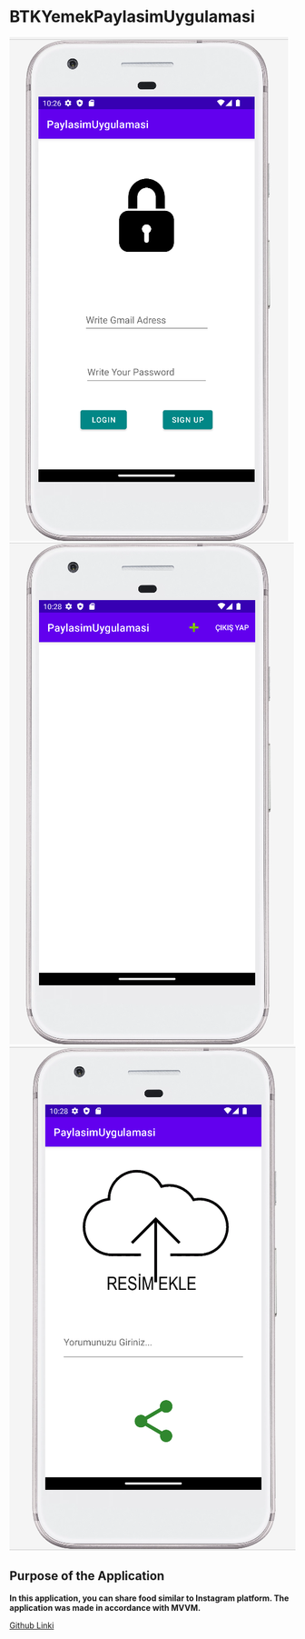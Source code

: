 # BTKYemekPaylasimUygulamasi

![login screen](https://github.com/ferhatseker180/BTKYemekPaylasimUygulamasi/blob/master/app/src/main/res/drawable/loginscreen.PNG)
![main screen](https://github.com/ferhatseker180/BTKYemekPaylasimUygulamasi/blob/master/app/src/main/res/drawable/mainscreen.PNG)
![add screen](https://github.com/ferhatseker180/BTKYemekPaylasimUygulamasi/blob/master/app/src/main/res/drawable/eklemesayfasi.PNG)


## Purpose of the Application
**In this application, you can share food similar to Instagram platform. The application was made in accordance with MVVM.**

[Github Linki](https://github.com/ferhatseker180/BTKYemekPaylasimUygulamasi/tree/master)
